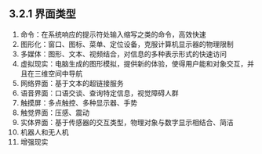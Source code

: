 ## 3.2.1 界面类型

1. 命令：在系统响应的提示符处输入缩写之类的命令，高效快速
2. 图形化：窗口、图标、菜单、定位设备，克服计算机显示器的物理限制
3. 多媒体：图形、文本、视频结合，对信息的多种表示形式的快速访问
4. 虚拟现实：电脑生成的图形模拟，提供新的体验，使得用户能和对象交互，并且在三维空间中导航
5. 网络界面：基于文本的超链接服务
6. 语音界面：口语交谈、查询特定信息，视觉障碍人群
7. 触摸屏：多点触控、多种显示器、手势
8. 触觉界面：压感、震动
9. 实体界面：基于传感器的交互类型，物理对象与数字显示相结合、简洁
10. 机器人和无人机
11. 增强现实